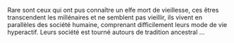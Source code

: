 Rare sont ceux qui ont pus connaître un elfe mort de vieillesse, ces êtres transcendent les millénaires et ne semblent pas vieillir, ils vivent en parallèles des société humaine, comprenant difficilement leurs mode de vie hyperactif. Leurs société est tourné autours de tradition ancestral ...
